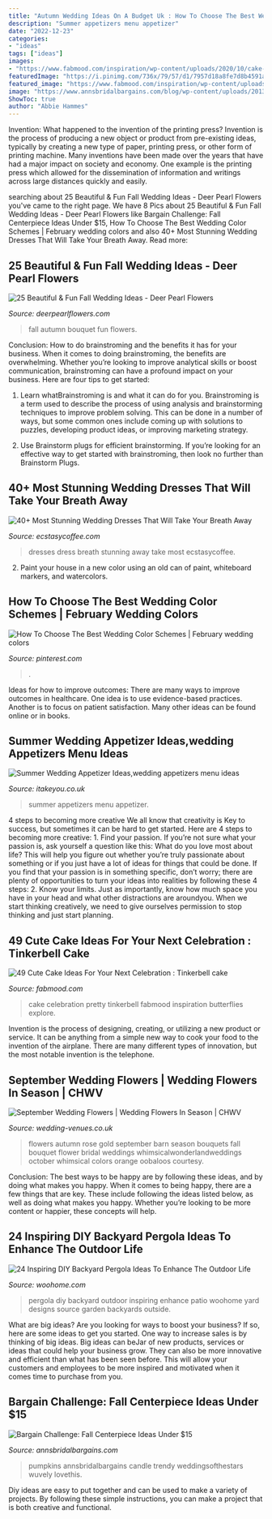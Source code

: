 ```yaml
---
title: "Autumn Wedding Ideas On A Budget Uk : How To Choose The Best Wedding Color Schemes"
description: "Summer appetizers menu appetizer"
date: "2022-12-23"
categories:
- "ideas"
tags: ["ideas"]
images:
- "https://www.fabmood.com/inspiration/wp-content/uploads/2020/10/cake-idea-8.jpg"
featuredImage: "https://i.pinimg.com/736x/79/57/d1/7957d18a8fe7d8b4591ae933a40d14ed.jpg"
featured_image: "https://www.fabmood.com/inspiration/wp-content/uploads/2020/10/cake-idea-8.jpg"
image: "https://www.annsbridalbargains.com/blog/wp-content/uploads/2013/10/FallCenterpieces1Web1.jpg"
ShowToc: true
author: "Abbie Hammes"
---
```



Invention: What happened to the invention of the printing press?
Invention is the process of producing a new object or product from pre-existing ideas, typically by creating a new type of paper, printing press, or other form of printing machine. Many inventions have been made over the years that have had a major impact on society and economy. One example is the printing press which allowed for the dissemination of information and writings across large distances quickly and easily.

	

		
searching about 25 Beautiful &amp; Fun Fall Wedding Ideas - Deer Pearl Flowers you've came to the right page. We have 8 Pics about 25 Beautiful &amp; Fun Fall Wedding Ideas - Deer Pearl Flowers like Bargain Challenge: Fall Centerpiece Ideas Under $15, How To Choose The Best Wedding Color Schemes | February wedding colors and also 40+ Most Stunning Wedding Dresses That Will Take Your Breath Away. Read more:
		
    
## 25 Beautiful &amp; Fun Fall Wedding Ideas - Deer Pearl Flowers

<img loading=lazy src="https://www.deerpearlflowers.com/wp-content/uploads/2016/05/beautiful-fall-bouquet-will-instantly-brighten-your-autumn-wedding.jpg" onerror="this.onerror=null;this.src='https://tse2.mm.bing.net/th?id=OIP.bLwxQuICbIPC41J34KuyUAHaKs&amp;pid=15.1';" alt="25 Beautiful &amp; Fun Fall Wedding Ideas - Deer Pearl Flowers">

_Source: deerpearlflowers.com_

>fall autumn bouquet fun flowers. 

	

Conclusion: How to do brainstroming and the benefits it has for your business.
When it comes to doing brainstroming, the benefits are overwhelming. Whether you’re looking to improve analytical skills or boost communication, brainstroming can have a profound impact on your business. Here are four tips to get started:
1. Learn whatBrainstroming is and what it can do for you. Brainstroming is a term used to describe the process of using analysis and brainstorming techniques to improve problem solving. This can be done in a number of ways, but some common ones include coming up with solutions to puzzles, developing product ideas, or improving marketing strategy.

2. Use Brainstorm plugs for efficient brainstorming. If you’re looking for an effective way to get started with brainstroming, then look no further than Brainstorm Plugs.

    
## 40+ Most Stunning Wedding Dresses That Will Take Your Breath Away

<img loading=lazy src="http://i0.wp.com/www.ecstasycoffee.com/wp-content/uploads/2016/09/Mesmerizing-Wedding-Dress-Ideas.jpg?resize=470,980" onerror="this.onerror=null;this.src='https://tse2.mm.bing.net/th?id=OIP.5NuDVLT84s9y3YYgRYZiOgAAAA&amp;pid=15.1';" alt="40+ Most Stunning Wedding Dresses That Will Take Your Breath Away">

_Source: ecstasycoffee.com_

>dresses dress breath stunning away take most ecstasycoffee. 

	

2. Paint your house in a new color using an old can of paint, whiteboard markers, and watercolors.

    
## How To Choose The Best Wedding Color Schemes | February Wedding Colors

<img loading=lazy src="https://i.pinimg.com/736x/79/57/d1/7957d18a8fe7d8b4591ae933a40d14ed.jpg" onerror="this.onerror=null;this.src='https://tse4.mm.bing.net/th?id=OIP.Uao45hvZzTYpVNpF2NJCYAHaP-&amp;pid=15.1';" alt="How To Choose The Best Wedding Color Schemes | February wedding colors">

_Source: pinterest.com_

>. 

	

Ideas for how to improve outcomes:
There are many ways to improve outcomes in healthcare. One idea is to use evidence-based practices. Another is to focus on patient satisfaction. Many other ideas can be found online or in books.

    
## Summer Wedding Appetizer Ideas,wedding Appetizers Menu Ideas

<img loading=lazy src="https://www.itakeyou.co.uk/wp-content/uploads/2016/07/summer-wedding-appetizer-ideas-wedding-appetizers-menu-ideas.jpg" onerror="this.onerror=null;this.src='https://tse4.mm.bing.net/th?id=OIP.KQ1x6civj3gZQw_Z-cS5UwHaLH&amp;pid=15.1';" alt="Summer Wedding Appetizer Ideas,wedding appetizers menu ideas">

_Source: itakeyou.co.uk_

>summer appetizers menu appetizer. 

	

4 steps to becoming more creative
We all know that creativity is Key to success, but sometimes it can be hard to get started. Here are 4 steps to becoming more creative: 1. Find your passion. If you’re not sure what your passion is, ask yourself a question like this: What do you love most about life? This will help you figure out whether you’re truly passionate about something or if you just have a lot of ideas for things that could be done. If you find that your passion is in something specific, don’t worry; there are plenty of opportunities to turn your ideas into realities by following these 4 steps: 
2. Know your limits. Just as importantly, know how much space you have in your head and what other distractions are aroundyou. When we start thinking creatively, we need to give ourselves permission to stop thinking and just start planning.

    
## 49 Cute Cake Ideas For Your Next Celebration : Tinkerbell Cake

<img loading=lazy src="https://www.fabmood.com/inspiration/wp-content/uploads/2020/10/cake-idea-8.jpg" onerror="this.onerror=null;this.src='https://tse4.mm.bing.net/th?id=OIP.54nj9y3nj8zjwuXRU8zLmgHaLH&amp;pid=15.1';" alt="49 Cute Cake Ideas For Your Next Celebration : Tinkerbell cake">

_Source: fabmood.com_

>cake celebration pretty tinkerbell fabmood inspiration butterflies explore. 

	

Invention is the process of designing, creating, or utilizing a new product or service. It can be anything from a simple new way to cook your food to the invention of the airplane. There are many different types of innovation, but the most notable invention is the telephone.

    
## September Wedding Flowers | Wedding Flowers In Season | CHWV

<img loading=lazy src="https://www.wedding-venues.co.uk/sites/default/files/Pinks-cremes-September-flowers-in-season-oobaloosphotography.jpg" onerror="this.onerror=null;this.src='https://tse2.mm.bing.net/th?id=OIP.yNsnIQwnAWI-ixSFvCmZQQHaLH&amp;pid=15.1';" alt="September Wedding Flowers | Wedding Flowers In Season | CHWV">

_Source: wedding-venues.co.uk_

>flowers autumn rose gold september barn season bouquets fall bouquet flower bridal weddings whimsicalwonderlandweddings october whimsical colors orange oobaloos courtesy. 

	

Conclusion: The best ways to be happy are by following these ideas, and by doing what makes you happy.
When it comes to being happy, there are a few things that are key. These include following the ideas listed below, as well as doing what makes you happy. Whether you’re looking to be more content or happier, these concepts will help.

    
## 24 Inspiring DIY Backyard Pergola Ideas To Enhance The Outdoor Life

<img loading=lazy src="http://www.woohome.com/wp-content/uploads/2015/06/DIY-Backyard-Pergola-WooHome-16.jpg" onerror="this.onerror=null;this.src='https://tse1.mm.bing.net/th?id=OIP.ASXwRkRwWlrEvp9fviomyQHaLK&amp;pid=15.1';" alt="24 Inspiring DIY Backyard Pergola Ideas To Enhance The Outdoor Life">

_Source: woohome.com_

>pergola diy backyard outdoor inspiring enhance patio woohome yard designs source garden backyards outside. 

	

What are big ideas?
Are you looking for ways to boost your business? If so, here are some ideas to get you started. 
One way to increase sales is by thinking of big ideas. Big ideas can beJar of new products, services or ideas that could help your business grow. They can also be more innovative and efficient than what has been seen before. This will allow your customers and employees to be more inspired and motivated when it comes time to purchase from you.

    
## Bargain Challenge: Fall Centerpiece Ideas Under $15

<img loading=lazy src="https://www.annsbridalbargains.com/blog/wp-content/uploads/2013/10/FallCenterpieces1Web1.jpg" onerror="this.onerror=null;this.src='https://tse3.mm.bing.net/th?id=OIP.RdczT297DJyNbMghm8Ya-gHaOT&amp;pid=15.1';" alt="Bargain Challenge: Fall Centerpiece Ideas Under $15">

_Source: annsbridalbargains.com_

>pumpkins annsbridalbargains candle trendy weddingsofthestars wuvely lovethis. 

	

Diy ideas are easy to put together and can be used to make a variety of projects. By following these simple instructions, you can make a project that is both creative and functional.

